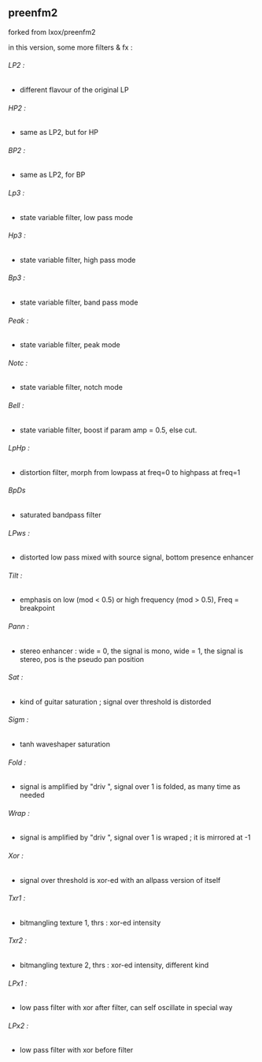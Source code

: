 ## preenfm2

forked from Ixox/preenfm2

in this version, some more filters & fx :

###### LP2  :
- different flavour of the original LP

###### HP2  :
- same as LP2, but for HP

###### BP2  :
- same as LP2, for BP

###### Lp3  :
- state variable filter, low pass mode

###### Hp3  :
- state variable filter, high pass mode

###### Bp3  :
- state variable filter, band pass mode

###### Peak  :
- state variable filter, peak mode

###### Notc  :
- state variable filter, notch mode

###### Bell  :
- state variable filter, boost if param amp = 0.5, else cut.

###### LpHp :
- distortion filter, morph from lowpass at freq=0 to highpass at freq=1

###### BpDs
- saturated bandpass filter

###### LPws :
- distorted low pass mixed with source signal, bottom presence enhancer

###### Tilt :
- emphasis on low (mod < 0.5) or high frequency (mod > 0.5), Freq = breakpoint

###### Pann :
- stereo enhancer : wide = 0, the signal is mono, wide = 1, the signal is stereo, pos is the pseudo pan position

###### Sat  :
- kind of guitar saturation ; signal over threshold is distorded

###### Sigm :
- tanh waveshaper saturation

###### Fold :
- signal is amplified by "driv ", signal over 1 is folded, as many time as needed

###### Wrap :
- signal is amplified by "driv ", signal over 1 is wraped ; it is mirrored at -1

###### Xor  :
- signal over threshold is xor-ed with an allpass version of itself

###### Txr1 :
- bitmangling texture 1, thrs : xor-ed intensity

###### Txr2 :
- bitmangling texture 2, thrs : xor-ed intensity, different kind

###### LPx1 :
- low pass filter with xor after filter, can self oscillate in special way

###### LPx2 :
- low pass filter with xor before filter


